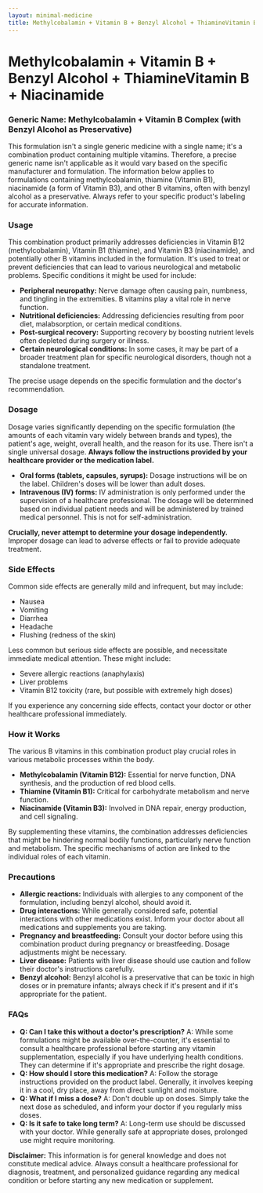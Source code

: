 ```yaml
---
layout: minimal-medicine
title: Methylcobalamin + Vitamin B + Benzyl Alcohol + ThiamineVitamin B + Niacinamide
---
```


# Methylcobalamin + Vitamin B + Benzyl Alcohol + ThiamineVitamin B + Niacinamide
### Generic Name:  Methylcobalamin + Vitamin B Complex (with Benzyl Alcohol as Preservative)


This formulation isn't a single generic medicine with a single name; it's a combination product containing multiple vitamins.  Therefore, a precise generic name isn't applicable as it would vary based on the specific manufacturer and formulation.  The information below applies to formulations containing methylcobalamin, thiamine (Vitamin B1), niacinamide (a form of Vitamin B3), and other B vitamins, often with benzyl alcohol as a preservative.  Always refer to your specific product's labeling for accurate information.

### Usage

This combination product primarily addresses deficiencies in Vitamin B12 (methylcobalamin), Vitamin B1 (thiamine), and Vitamin B3 (niacinamide), and potentially other B vitamins included in the formulation.  It's used to treat or prevent deficiencies that can lead to various neurological and metabolic problems. Specific conditions it might be used for include:

* **Peripheral neuropathy:** Nerve damage often causing pain, numbness, and tingling in the extremities.  B vitamins play a vital role in nerve function.
* **Nutritional deficiencies:**  Addressing deficiencies resulting from poor diet, malabsorption, or certain medical conditions.
* **Post-surgical recovery:**  Supporting recovery by boosting nutrient levels often depleted during surgery or illness.
* **Certain neurological conditions:** In some cases, it may be part of a broader treatment plan for specific neurological disorders, though not a standalone treatment.


The precise usage depends on the specific formulation and the doctor's recommendation.


### Dosage

Dosage varies significantly depending on the specific formulation (the amounts of each vitamin vary widely between brands and types), the patient's age, weight, overall health, and the reason for its use.  There isn't a single universal dosage.  **Always follow the instructions provided by your healthcare provider or the medication label.**

* **Oral forms (tablets, capsules, syrups):**  Dosage instructions will be on the label.  Children's doses will be lower than adult doses.
* **Intravenous (IV) forms:** IV administration is only performed under the supervision of a healthcare professional.  The dosage will be determined based on individual patient needs and will be administered by trained medical personnel.  This is not for self-administration.


**Crucially, never attempt to determine your dosage independently.**  Improper dosage can lead to adverse effects or fail to provide adequate treatment.



### Side Effects

Common side effects are generally mild and infrequent, but may include:

* Nausea
* Vomiting
* Diarrhea
* Headache
* Flushing (redness of the skin)

Less common but serious side effects are possible, and necessitate immediate medical attention.  These might include:

* Severe allergic reactions (anaphylaxis)
* Liver problems
* Vitamin B12 toxicity (rare, but possible with extremely high doses)


If you experience any concerning side effects, contact your doctor or other healthcare professional immediately.


### How it Works

The various B vitamins in this combination product play crucial roles in various metabolic processes within the body.

* **Methylcobalamin (Vitamin B12):**  Essential for nerve function, DNA synthesis, and the production of red blood cells.
* **Thiamine (Vitamin B1):**  Critical for carbohydrate metabolism and nerve function.
* **Niacinamide (Vitamin B3):**  Involved in DNA repair, energy production, and cell signaling.

By supplementing these vitamins, the combination addresses deficiencies that might be hindering normal bodily functions, particularly nerve function and metabolism.  The specific mechanisms of action are linked to the individual roles of each vitamin.


### Precautions

* **Allergic reactions:** Individuals with allergies to any component of the formulation, including benzyl alcohol, should avoid it.
* **Drug interactions:**  While generally considered safe, potential interactions with other medications exist. Inform your doctor about all medications and supplements you are taking.
* **Pregnancy and breastfeeding:** Consult your doctor before using this combination product during pregnancy or breastfeeding.  Dosage adjustments might be necessary.
* **Liver disease:** Patients with liver disease should use caution and follow their doctor's instructions carefully.
* **Benzyl alcohol:** Benzyl alcohol is a preservative that can be toxic in high doses or in premature infants; always check if it's present and if it's appropriate for the patient.

### FAQs

* **Q: Can I take this without a doctor's prescription?** A: While some formulations might be available over-the-counter, it's essential to consult a healthcare professional before starting any vitamin supplementation, especially if you have underlying health conditions. They can determine if it's appropriate and prescribe the right dosage.
* **Q: How should I store this medication?** A: Follow the storage instructions provided on the product label. Generally, it involves keeping it in a cool, dry place, away from direct sunlight and moisture.
* **Q: What if I miss a dose?** A:  Don't double up on doses. Simply take the next dose as scheduled, and inform your doctor if you regularly miss doses.
* **Q: Is it safe to take long term?** A:  Long-term use should be discussed with your doctor.  While generally safe at appropriate doses, prolonged use might require monitoring.


**Disclaimer:** This information is for general knowledge and does not constitute medical advice. Always consult a healthcare professional for diagnosis, treatment, and personalized guidance regarding any medical condition or before starting any new medication or supplement.
